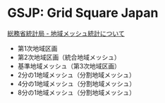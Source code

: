 # GSJP: Grid Square Japan

[総務省統計局 - 地域メッシュ統計について](https://www.stat.go.jp/data/mesh/m_tuite.html)

* 第1次地域区画
* 第2次地域区画（統合地域メッシュ）
* 基準地域メッシュ（第3次地域区画）
* 2分の1地域メッシュ（分割地域メッシュ）
* 4分の1地域メッシュ（分割地域メッシュ）
* 8分の1地域メッシュ（分割地域メッシュ）
